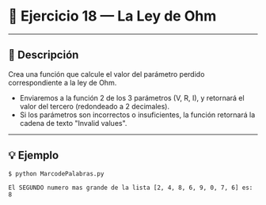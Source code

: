 # 🧮 Ejercicio 18 — La Ley de Ohm

---

## 📌 Descripción

 Crea una función que calcule el valor del parámetro perdido
 correspondiente a la ley de Ohm.
 - Enviaremos a la función 2 de los 3 parámetros (V, R, I), y retornará
   el valor del tercero (redondeado a 2 decimales).
 - Si los parámetros son incorrectos o insuficientes, la función retornará
    la cadena de texto "Invalid values".
 

---

## 💡 Ejemplo

    
    $ python MarcodePalabras.py

    El SEGUNDO numero mas grande de la lista [2, 4, 8, 6, 9, 0, 7, 6] es: 
    8
    
